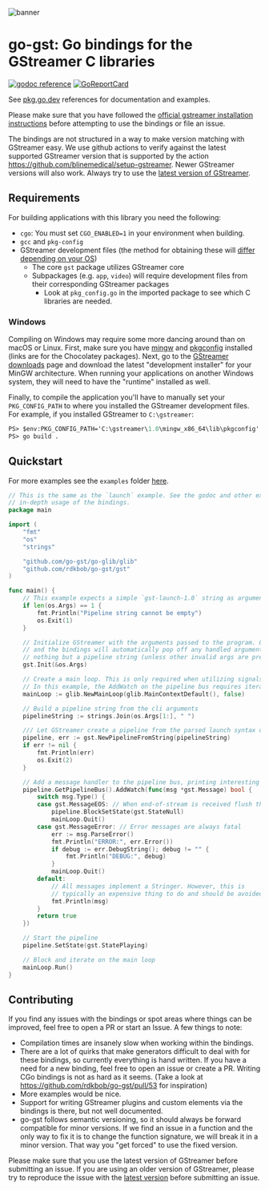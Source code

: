 ![banner](./img/go-gst-banner.png)

# go-gst: Go bindings for the GStreamer C libraries

[![godoc reference](https://img.shields.io/badge/godoc-reference-blue.svg)](https://godoc.org/github.com/rdkbob/go-gst)
[![GoReportCard](https://goreportcard.com/badge/github.com/rdkbob/go-gst)](https://goreportcard.com/report/github.com/rdkbob/go-gst)
<!-- ![](https://github.com/rdkbob/go-gst/workflows/Tests/badge.svg) -->

See [pkg.go.dev](https://pkg.go.dev/github.com/rdkbob/go-gst) references for documentation and examples.

Please make sure that you have followed the [official gstreamer installation instructions](https://gstreamer.freedesktop.org/documentation/installing/index.html?gi-language=c) before attempting to use the bindings or file an issue.

The bindings are not structured in a way to make version matching with GStreamer easy. We use github actions to verify against the latest supported GStreamer version that is supported by the action https://github.com/blinemedical/setup-gstreamer. Newer GStreamer versions will also work. Always try to use the [latest version of GStreamer](https://gstreamer.freedesktop.org/releases/).

## Requirements

For building applications with this library you need the following:

 - `cgo`: You must set `CGO_ENABLED=1` in your environment when building.
 - `gcc` and `pkg-config`
 - GStreamer development files (the method for obtaining these will [differ depending on your OS](https://gstreamer.freedesktop.org/documentation/installing/index.html?gi-language=c))
   - The core `gst` package utilizes GStreamer core
   - Subpackages (e.g. `app`, `video`) will require development files from their corresponding GStreamer packages
     - Look at `pkg_config.go` in the imported package to see which C libraries are needed.

### Windows

Compiling on Windows may require some more dancing around than on macOS or Linux.
First, make sure you have [mingw](https://chocolatey.org/packages/mingw) and [pkgconfig](https://chocolatey.org/packages/pkgconfiglite) installed (links are for the Chocolatey packages).
Next, go to the [GStreamer downloads](https://gstreamer.freedesktop.org/download/) page and download the latest "development installer" for your MinGW architecture. 
When running your applications on another Windows system, they will need to have the "runtime" installed as well.

Finally, to compile the application you'll have to manually set your `PKG_CONFIG_PATH` to where you installed the GStreamer development files.
For example, if you installed GStreamer to `C:\gstreamer`:

```ps
PS> $env:PKG_CONFIG_PATH='C:\gstreamer\1.0\mingw_x86_64\lib\pkgconfig'
PS> go build .
```

## Quickstart

For more examples see the `examples` folder [here](examples/).

```go
// This is the same as the `launch` example. See the godoc and other examples for more 
// in-depth usage of the bindings.
package main

import (
    "fmt"
    "os"
    "strings"

    "github.com/go-gst/go-glib/glib"
    "github.com/rdkbob/go-gst/gst"
)

func main() {
    // This example expects a simple `gst-launch-1.0` string as arguments
    if len(os.Args) == 1 {
        fmt.Println("Pipeline string cannot be empty")
        os.Exit(1)
    }

    // Initialize GStreamer with the arguments passed to the program. Gstreamer
    // and the bindings will automatically pop off any handled arguments leaving
    // nothing but a pipeline string (unless other invalid args are present).
    gst.Init(&os.Args)

    // Create a main loop. This is only required when utilizing signals via the bindings.
    // In this example, the AddWatch on the pipeline bus requires iterating on the main loop.
    mainLoop := glib.NewMainLoop(glib.MainContextDefault(), false)

    // Build a pipeline string from the cli arguments
    pipelineString := strings.Join(os.Args[1:], " ")

    /// Let GStreamer create a pipeline from the parsed launch syntax on the cli.
    pipeline, err := gst.NewPipelineFromString(pipelineString)
    if err != nil {
        fmt.Println(err)
        os.Exit(2)
    }

    // Add a message handler to the pipeline bus, printing interesting information to the console.
    pipeline.GetPipelineBus().AddWatch(func(msg *gst.Message) bool {
        switch msg.Type() {
        case gst.MessageEOS: // When end-of-stream is received flush the pipeling and stop the main loop
            pipeline.BlockSetState(gst.StateNull)
            mainLoop.Quit()
        case gst.MessageError: // Error messages are always fatal
            err := msg.ParseError()
            fmt.Println("ERROR:", err.Error())
            if debug := err.DebugString(); debug != "" {
                fmt.Println("DEBUG:", debug)
            }
            mainLoop.Quit()
        default:
            // All messages implement a Stringer. However, this is
            // typically an expensive thing to do and should be avoided.
            fmt.Println(msg)
        }
        return true
    })

    // Start the pipeline
    pipeline.SetState(gst.StatePlaying)

    // Block and iterate on the main loop
    mainLoop.Run()
}
```

## Contributing

If you find any issues with the bindings or spot areas where things can be improved, feel free to open a PR or start an Issue. A few things to note:

 - Compilation times are insanely slow when working within the bindings.
 - There are a lot of quirks that make generators difficult to deal with for these bindings, so currently everything is hand written. If you have a need for a new binding, feel free to open an issue or create a PR. Writing CGo bindings is not as hard as it seems. (Take a look at https://github.com/rdkbob/go-gst/pull/53 for inspiration)
 - More examples would be nice.
 - Support for writing GStreamer plugins and custom elements via the bindings is there, but not well documented.
 - go-gst follows semantic versioning, so it should always be forward compatible for minor versions. If we find an issue in a function and the only way to fix it is to change the function signature, we will break it in a minor version. That way you "get forced" to use the fixed version.

Please make sure that you use the latest version of GStreamer before submitting an issue. If you are using an older version of GStreamer, please try to reproduce the issue with the [latest version](https://gstreamer.freedesktop.org/releases/) before submitting an issue.